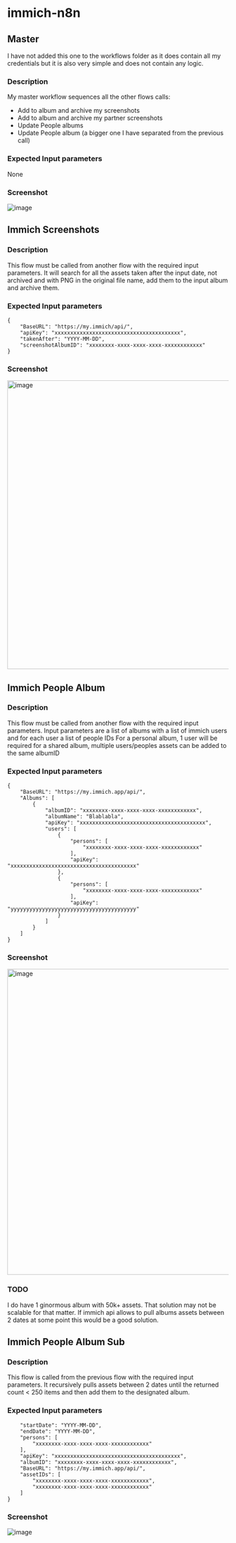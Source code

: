 # immich-n8n

## Master
I have not added this one to the workflows folder as it does contain all my credentials but it is also very simple and does not contain any logic.
### Description
My master workflow sequences all the other flows calls:
- Add to album and archive my screenshots
- Add to album and archive my partner screenshots
- Update People albums
- Update People album (a bigger one I have separated from the previous call)
### Expected Input parameters
None
### Screenshot
![image](https://github.com/user-attachments/assets/69153212-7778-4621-b4cc-6d20336d8ec9)

## Immich Screenshots
### Description
This flow must be called from another flow with the required input parameters.
It will search for all the assets taken after the input date, not archived and with PNG in the original file name, add them to the input album and archive them.
### Expected Input parameters
```
{
    "BaseURL": "https://my.immich/api/",
    "apiKey": "xxxxxxxxxxxxxxxxxxxxxxxxxxxxxxxxxxxxxxxx",
    "takenAfter": "YYYY-MM-DD",
    "screenshotAlbumID": "xxxxxxxx-xxxx-xxxx-xxxx-xxxxxxxxxxxx"
}
```
### Screenshot
<img width="656" alt="image" src="https://github.com/user-attachments/assets/ec62f597-ec5f-4a2a-96ff-f0ec3f4c19a4">

## Immich People Album
### Description
This flow must be called from another flow with the required input parameters. Input parameters are a list of albums with a list of immich users and for each user a list of people IDs
For a personal album, 1 user will be required
for a shared album, multiple users/peoples assets can be added to the same albumID
### Expected Input parameters
```
{
    "BaseURL": "https://my.immich.app/api/",
    "Albums": [
        {
            "albumID": "xxxxxxxx-xxxx-xxxx-xxxx-xxxxxxxxxxxx",
            "albumName": "Blablabla",
            "apiKey": "xxxxxxxxxxxxxxxxxxxxxxxxxxxxxxxxxxxxxxxx",
            "users": [
                {
                    "persons": [
                        "xxxxxxxx-xxxx-xxxx-xxxx-xxxxxxxxxxxx"
                    ],
                    "apiKey": "xxxxxxxxxxxxxxxxxxxxxxxxxxxxxxxxxxxxxxxx"
                },
                {
                    "persons": [
                        "xxxxxxxx-xxxx-xxxx-xxxx-xxxxxxxxxxxx"
                    ],
                    "apiKey": "yyyyyyyyyyyyyyyyyyyyyyyyyyyyyyyyyyyyyyyy"
                }
            ]
        }
    ]
}
```
### Screenshot
<img width="695" alt="image" src="https://github.com/user-attachments/assets/e1160d7a-aef8-46f6-9cb2-b08e993b18a0">

### TODO
I do have 1 ginormous album with 50k+ assets. That solution may not be scalable for that matter. If immich api allows to pull albums assets between 2 dates at some point this would be a good solution.
## Immich People Album Sub
### Description
This flow is called from the previous flow with the required input parameters. 
It recursively pulls assets between 2 dates until the returned count < 250 items and then add them to the designated album.
### Expected Input parameters
```{
    "startDate": "YYYY-MM-DD",
    "endDate": "YYYY-MM-DD",
    "persons": [
        "xxxxxxxx-xxxx-xxxx-xxxx-xxxxxxxxxxxx"
    ],
    "apiKey": "xxxxxxxxxxxxxxxxxxxxxxxxxxxxxxxxxxxxxxxx",
    "albumID": "xxxxxxxx-xxxx-xxxx-xxxx-xxxxxxxxxxxx",
    "BaseURL": "https://my.immich.app/api/",
    "assetIDs": [
        "xxxxxxxx-xxxx-xxxx-xxxx-xxxxxxxxxxxx",
        "xxxxxxxx-xxxx-xxxx-xxxx-xxxxxxxxxxxx"
    ]
}
```
### Screenshot
![image](https://github.com/user-attachments/assets/8207b7d0-bfbc-4f73-97b6-6642f09ce83d)
